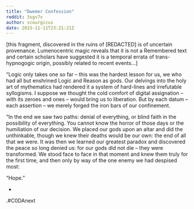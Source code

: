 ```yaml
---
title: "Dwemer Confession"
reddit: 3sgv7v
author: scourgicus
date: 2015-11-11T23:21:21Z
---
```


[this fragment, discovered in the ruins of [REDACTED] is of uncertain provenance.  Lumenocentric magic reveals that it is not a Remembered text and certain scholars have suggested it is a temporal errata of trans-hypnogogic origin, possibly related to recent events...]

 “Logic only takes one so far – this was the hardest lesson for us, we who had all but enshrined Logic and Reason as gods.  Our delvings into the holy art of mythematics had rendered it a system of hard-lines and irrefutable syllogisms.  I suppose we thought the cold comfort of digital assignation – with its zeroes and ones – would bring us to liberation.  But by each datum – each assertion – we merely forged the iron bars of our confinement.

“In the end we saw two paths:  denial of everything, or blind faith in the possibility of everything.  You cannot know the horror of those days or the humiliation of our decision.  We placed our gods upon an altar and did the unthinkable, though we knew their deaths would be our own:  the end of all that we were.  It was then we learned our greatest paradox and discovered the peace so long denied us:  for our gods did not die – they were transformed.  We stood face to face in that moment and knew them truly for the first time, and then only by way of the one enemy we had despised most:

“Hope.”

*

.#C0DAnext
